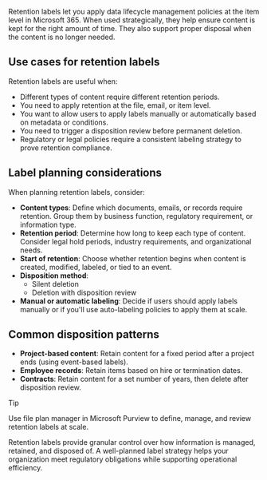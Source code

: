 Retention labels let you apply data lifecycle management policies at the item level in Microsoft 365. When used strategically, they help ensure content is kept for the right amount of time. They also support proper disposal when the content is no longer needed.

## Use cases for retention labels

Retention labels are useful when:

- Different types of content require different retention periods.
- You need to apply retention at the file, email, or item level.
- You want to allow users to apply labels manually or automatically based on metadata or conditions.
- You need to trigger a disposition review before permanent deletion.
- Regulatory or legal policies require a consistent labeling strategy to prove retention compliance.

## Label planning considerations

When planning retention labels, consider:

- **Content types**: Define which documents, emails, or records require retention. Group them by business function, regulatory requirement, or information type.
- **Retention period**: Determine how long to keep each type of content. Consider legal hold periods, industry requirements, and organizational needs.
- **Start of retention**: Choose whether retention begins when content is created, modified, labeled, or tied to an event.
- **Disposition method**:
  - Silent deletion
  - Deletion with disposition review
- **Manual or automatic labeling**: Decide if users should apply labels manually or if you'll use auto-labeling policies to apply them at scale.

## Common disposition patterns

- **Project-based content**: Retain content for a fixed period after a project ends (using event-based labels).
- **Employee records**: Retain items based on hire or termination dates.
- **Contracts**: Retain content for a set number of years, then delete after disposition review.

> [!TIP]
> Use file plan manager in Microsoft Purview to define, manage, and review retention labels at scale.

Retention labels provide granular control over how information is managed, retained, and disposed of. A well-planned label strategy helps your organization meet regulatory obligations while supporting operational efficiency.

